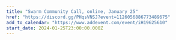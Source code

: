 ```yaml
---
title: "Swarm Community Call, online, January 25"
href: "https://discord.gg/PHqsVNSJ?event=1126056886773489675"
add_to_calendar: "https://www.addevent.com/event/iH19625610"
start_date: 2024-01-25T23:00:00.000Z
---
```

